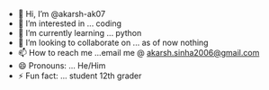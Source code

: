 - 👋 Hi, I’m @akarsh-ak07
- 👀 I’m interested in ... coding
- 🌱 I’m currently learning ... python
- 💞️ I’m looking to collaborate on ... as of now nothing
- 📫 How to reach me ...email me @ akarsh.sinha2006@gmail.com
- 😄 Pronouns: ...  He/Him
- ⚡ Fun fact: ...  student 12th grader

<!---
akarsh-ak07/akarsh-ak07 is a ✨ special ✨ repository because its `README.md` (this file) appears on your GitHub profile.
You can click the Preview link to take a look at your changes.
--->
